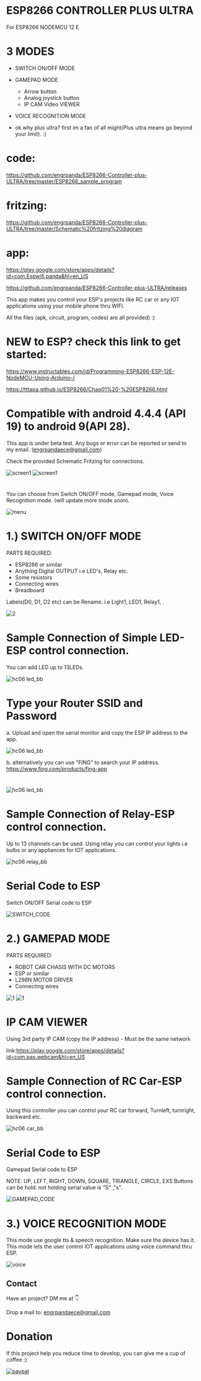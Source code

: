 # ESP8266 CONTROLLER PLUS ULTRA
For ESP8266 NODEMCU 12 E

# 3 MODES
  - SWITCH ON/OFF MODE
  - GAMEPAD MODE 
    - Arrow button 
    - Analog joystick button
    - IP CAM Video VIEWER
  - VOICE RECOGNITION MODE



- ok why plus ultra? first im a fan of all might(Plus ultra means go beyond your limit). :) 

# code: 
https://github.com/engrpanda/ESP8266-Controller-plus-ULTRA/tree/master/ESP8266_sample_program

# fritzing:
https://github.com/engrpanda/ESP8266-Controller-plus-ULTRA/tree/master/Schematic%20fritzing%20diagram

# app:
https://play.google.com/store/apps/details?id=com.Espwifi.panda&hl=en_US

https://github.com/engrpanda/ESP8266-Controller-plus-ULTRA/releases


This app makes you control your ESP's projects like RC car or any IOT applications using your mobile phone thru WIFI.

All the files (apk, circuit, program, codes) are all provided) :)

# NEW to ESP? check this link to get started:

https://www.instructables.com/id/Programming-ESP8266-ESP-12E-NodeMCU-Using-Arduino-/

https://tttapa.github.io/ESP8266/Chap01%20-%20ESP8266.html

#
# Compatible with android 4.4.4 (API 19) to android 9(API 28). 

This app is under beta test.  Any bugs or error can be reported or send to my email. (engrpandaece@gmail.com) 


Check the provided Schematic Fritzing for connections. 

![screen1](https://github.com/engrpanda/ESP8266-Controller-plus-ULTRA/blob/master/APP%20PICS/plus_ultra.jpg)
![screen1](https://github.com/engrpanda/ESP8266-Controller-plus-ULTRA/blob/master/APP%20PICS/1.jpg)
#
You can choose from Switch ON/OFF mode, Gamepad mode, Voice Recognition mode. (will update more mode soon).

![menu](https://github.com/engrpanda/ESP8266-Controller-plus-ULTRA/blob/master/APP%20PICS/2.jpg)


#
# 1.) SWITCH ON/OFF MODE
PARTS REQUIRED: 
- ESP8266 or similar
- Anything Digital OUTPUT i.e LED's, Relay etc.
- Some resistors
- Connecting wires
- Breadboard

Labels(D0, D1, D2 etc) can be Rename. i.e Light1, LED1, Relay1, .


![2](https://github.com/engrpanda/ESP8266-Controller-plus-ULTRA/blob/master/APP%20PICS/3.jpg)

#
# Sample Connection of Simple LED-ESP control connection. 

You can add LED up to 13LEDs.


![hc06 led_bb](https://github.com/engrpanda/ESP8266-Controller-plus-ULTRA/blob/master/Schematic%20fritzing%20diagram/esp1.jpg)

# Type your Router SSID and Password
a. Upload and open the serial monitor and copy the ESP IP address to the app.

![hc06 led_bb](https://github.com/engrpanda/ESP8266-Controller-plus-ULTRA/blob/master/APP%20PICS/esp.png)

b. alternatively you can use "FING" to search your IP address.
https://www.fing.com/products/fing-app


#
![hc06 led_bb](https://github.com/engrpanda/ESP8266-Controller-plus-ULTRA/blob/master/APP%20PICS/esp1.png)



# Sample Connection of Relay-ESP control connection. 

Up to 13 channels can be used. Using relay you can control your lights i.e bulbs or any appliances for IOT applications.

![hc06 relay_bb](https://github.com/engrpanda/ESP8266-Controller-plus-ULTRA/blob/master/Schematic%20fritzing%20diagram/esp2.jpg)



#
# Serial Code to ESP

 Switch ON/OFF Serial code to ESP
 
![SWITCH_CODE](https://github.com/engrpanda/ESP8266-Controller-plus-ULTRA/blob/master/APP%20PICS/SWITCH_CODE.png)

#
# 2.) GAMEPAD MODE
PARTS REQUIRED: 
- ROBOT CAR CHASIS WITH DC MOTORS
- ESP or similar
- L298N MOTOR DRIVER
- Connecting wires

![1](https://github.com/engrpanda/ESP8266-Controller-plus-ULTRA/blob/master/APP%20PICS/4.jpg)
![1](https://github.com/engrpanda/ESP8266-Controller-plus-ULTRA/blob/master/APP%20PICS/ipcam.jpg?raw=true)

# IP CAM VIEWER

Using 3rd party IP CAM (copy the IP address) - Must be the same network

link:https://play.google.com/store/apps/details?id=com.pas.webcam&hl=en_US

#
# Sample Connection of RC Car-ESP control connection. 

Using this controller you can control your RC car forward, Turnleft, turnright, backward etc. 


![hc06 car_bb](https://github.com/engrpanda/ESP8266-Controller-plus-ULTRA/blob/master/Schematic%20fritzing%20diagram/esp3.jpg)


#
# Serial Code to ESP

 Gamepad Serial code to ESP
 
 NOTE: UP, LEFT, RIGHT, DOWN, SQUARE, TRIANGLE, CIRCLE, EXS Buttons can be hold. not holding serial value is "S" ,"s".

![GAMEPAD_CODE](https://github.com/engrpanda/ESP8266-Controller-plus-ULTRA/blob/master/APP%20PICS/GAMEPAD_CODE.png)


#
# 3.) VOICE RECOGNITION MODE

This mode use google tts & speech recognition. Make sure the device has it. This mode lets the user control IOT applications using voice command thru ESP.

![voice](https://github.com/engrpanda/ESP8266-Controller-plus-ULTRA/blob/master/APP%20PICS/5.jpg)




## Contact
Have an project? DM me at 👇

Drop a mail to: engrpandaece@gmail.com

# Donation
If this project help you reduce time to develop, you can give me a cup of coffee :) 

[![paypal](https://www.paypalobjects.com/en_US/i/btn/btn_donateCC_LG.gif)](https://www.paypal.com/paypalme/engrpandaece)

